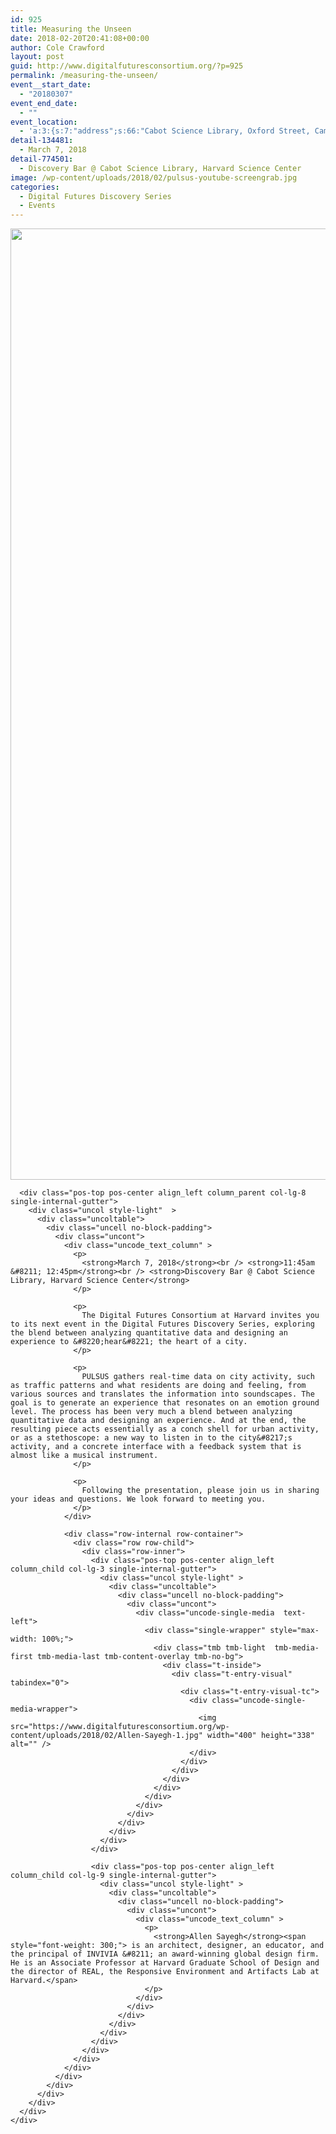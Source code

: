 ```yaml
---
id: 925
title: Measuring the Unseen
date: 2018-02-20T20:41:08+00:00
author: Cole Crawford
layout: post
guid: http://www.digitalfuturesconsortium.org/?p=925
permalink: /measuring-the-unseen/
event__start_date:
  - "20180307"
event_end_date:
  - ""
event_location:
  - 'a:3:{s:7:"address";s:66:"Cabot Science Library, Oxford Street, Cambridge, MA, United States";s:3:"lat";s:17:"42.37623670000001";s:3:"lng";s:9:"-71.11624";}'
detail-134481:
  - March 7, 2018
detail-774501:
  - Discovery Bar @ Cabot Science Library, Harvard Science Center
image: /wp-content/uploads/2018/02/pulsus-youtube-screengrab.jpg
categories:
  - Digital Futures Discovery Series
  - Events
---
```

<div data-parent="true" class="row-container">
  <div class="row limit-width row-parent">
    <div class="row-inner">
      <div class="pos-top pos-center align_left column_parent col-lg-4 single-internal-gutter">
        <div class="uncol style-light"  >
          <div class="uncoltable">
            <div class="uncell no-block-padding">
              <div class="uncont">
                <div class="uncode-single-media  text-left">
                  <div class="single-wrapper" style="max-width: 100%;">
                    <div class="tmb tmb-light  tmb-media-first tmb-media-last tmb-content-overlay tmb-no-bg">
                      <div class="t-inside">
                        <div class="t-entry-visual" tabindex="0">
                          <div class="t-entry-visual-tc">
                            <div class="uncode-single-media-wrapper">
                              <img src="https://www.digitalfuturesconsortium.org/wp-content/uploads/2018/02/pulsus-youtube-screengrab.jpg" width="2706" height="1522" alt="" />
                            </div>
                          </div>
                        </div>
                      </div>
                    </div>
                  </div>
                </div>
              </div>
            </div>
          </div>
        </div>
      </div>
      
      <div class="pos-top pos-center align_left column_parent col-lg-8 single-internal-gutter">
        <div class="uncol style-light"  >
          <div class="uncoltable">
            <div class="uncell no-block-padding">
              <div class="uncont">
                <div class="uncode_text_column" >
                  <p>
                    <strong>March 7, 2018</strong><br /> <strong>11:45am &#8211; 12:45pm</strong><br /> <strong>Discovery Bar @ Cabot Science Library, Harvard Science Center</strong>
                  </p>
                  
                  <p>
                    The Digital Futures Consortium at Harvard invites you to its next event in the Digital Futures Discovery Series, exploring the blend between analyzing quantitative data and designing an experience to &#8220;hear&#8221; the heart of a city.
                  </p>
                  
                  <p>
                    PULSUS gathers real-time data on city activity, such as traffic patterns and what residents are doing and feeling, from various sources and translates the information into soundscapes. The goal is to generate an experience that resonates on an emotion ground level. The process has been very much a blend between analyzing quantitative data and designing an experience. And at the end, the resulting piece acts essentially as a conch shell for urban activity, or as a stethoscope: a new way to listen in to the city&#8217;s activity, and a concrete interface with a feedback system that is almost like a musical instrument.
                  </p>
                  
                  <p>
                    Following the presentation, please join us in sharing your ideas and questions. We look forward to meeting you.
                  </p>
                </div>
                
                <div class="row-internal row-container">
                  <div class="row row-child">
                    <div class="row-inner">
                      <div class="pos-top pos-center align_left column_child col-lg-3 single-internal-gutter">
                        <div class="uncol style-light" >
                          <div class="uncoltable">
                            <div class="uncell no-block-padding">
                              <div class="uncont">
                                <div class="uncode-single-media  text-left">
                                  <div class="single-wrapper" style="max-width: 100%;">
                                    <div class="tmb tmb-light  tmb-media-first tmb-media-last tmb-content-overlay tmb-no-bg">
                                      <div class="t-inside">
                                        <div class="t-entry-visual" tabindex="0">
                                          <div class="t-entry-visual-tc">
                                            <div class="uncode-single-media-wrapper">
                                              <img src="https://www.digitalfuturesconsortium.org/wp-content/uploads/2018/02/Allen-Sayegh-1.jpg" width="400" height="338" alt="" />
                                            </div>
                                          </div>
                                        </div>
                                      </div>
                                    </div>
                                  </div>
                                </div>
                              </div>
                            </div>
                          </div>
                        </div>
                      </div>
                      
                      <div class="pos-top pos-center align_left column_child col-lg-9 single-internal-gutter">
                        <div class="uncol style-light" >
                          <div class="uncoltable">
                            <div class="uncell no-block-padding">
                              <div class="uncont">
                                <div class="uncode_text_column" >
                                  <p>
                                    <strong>Allen Sayegh</strong><span style="font-weight: 300;"> is an architect, designer, an educator, and the principal of INVIVIA &#8211; an award-winning global design firm. He is an Associate Professor at Harvard Graduate School of Design and the director of REAL, the Responsive Environment and Artifacts Lab at Harvard.</span>
                                  </p>
                                </div>
                              </div>
                            </div>
                          </div>
                        </div>
                      </div>
                    </div>
                  </div>
                </div>
              </div>
            </div>
          </div>
        </div>
      </div>
    </div>
  </div>
</div>